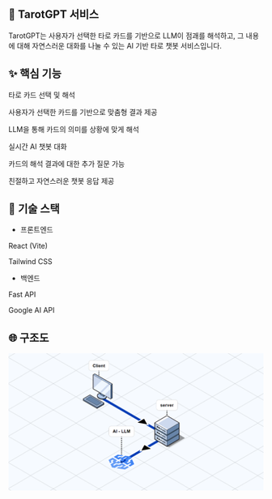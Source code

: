 ## 🔮 TarotGPT 서비스

TarotGPT는 사용자가 선택한 타로 카드를 기반으로 LLM이 점괘를 해석하고, 그 내용에 대해 자연스러운 대화를 나눌 수 있는 AI 기반 타로 챗봇 서비스입니다.

## ✨ 핵심 기능

타로 카드 선택 및 해석

사용자가 선택한 카드를 기반으로 맞춤형 결과 제공

LLM을 통해 카드의 의미를 상황에 맞게 해석

실시간 AI 챗봇 대화

카드의 해석 결과에 대한 추가 질문 가능

친절하고 자연스러운 챗봇 응답 제공

## 🚀 기술 스택

- 프론트엔드

React (Vite)

Tailwind CSS

- 백엔드

Fast API

Google AI API

## 🌐 구조도
![alt text](image.png)
